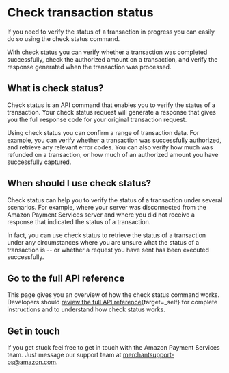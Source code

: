 Check transaction status
========================

If you need to verify the status of a transaction in progress you can
easily do so using the check status command.

With check status you can verify whether a transaction was completed
successfully, check the authorized amount on a transaction, and verify
the response generated when the transaction was processed.

What is check status?
---------------------

Check status is an API command that enables you to verify the status of
a transaction. Your check status request will generate a response that
gives you the full response code for your original transaction request.

Using check status you can confirm a range of transaction data. For
example, you can verify whether a transaction was successfully
authorized, and retrieve any relevant error codes. You can also verify
how much was refunded on a transaction, or how much of an authorized
amount you have successfully captured.

When should I use check status?
-------------------------------

Check status can help you to verify the status of a transaction under
several scenarios. For example, where your server was disconnected from
the Amazon Payment Services server and where you did not receive a
response that indicated the status of a transaction.

In fact, you can use check status to retrieve the status of a
transaction under any circumstances where you are unsure what the status
of a transaction is -- or whether a request you have sent has been
executed successfully.


Go to the full API reference
----------------------------

This page gives you an overview of how the check status command works.
Developers should [review the full API
reference](https://paymentservices-reference.payfort.com//docs/api/build/index.html#check-status){target=_self}
for complete instructions and to understand how check status works.

Get in touch
------------

If you get stuck feel free to get in touch with the Amazon Payment
Services team. Just message our support team at <merchantsupport-ps@amazon.com>.
